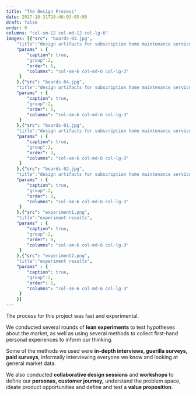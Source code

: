 ```yaml
---
title: "The Design Process"
date: 2017-10-31T20:46:03-05:00
draft: false
order: 0
columns: "col-sm-12 col-md-12 col-lg-6"
images: [{"src": "boards-03.jpg",
    "title":"design artifacts for subscription home maintenance service",
    "params" : {
        "caption": true,
        "group":2,
        "order": 5,
        "columns": "col-sm-6 col-md-6 col-lg-3"
     }
    },{"src": "boards-04.jpg",
    "title":"design artifacts for subscription home maintenance service",
    "params" : {
        "caption": true,
        "group":2,
        "order": 6,
        "columns": "col-sm-6 col-md-6 col-lg-3"
     }
    },{"src": "boards-01.jpg",
    "title":"design artifacts for subscription home maintenance service",
    "params" : {
        "caption": true,
        "group":2,
        "order": 3,
        "columns": "col-sm-6 col-md-6 col-lg-3"
     }
    },{"src": "boards-02.jpg",
    "title":"design artifacts for subscription home maintenance service",
    "params" : {
        "caption": true,
        "group":2,
        "order": 2,
        "columns": "col-sm-6 col-md-6 col-lg-3"
     }
    },{"src": "experiment1.png",
    "title":"experiment results",
    "params" : {
        "caption": true,
        "group":2,
        "order": 0,
        "columns": "col-sm-6 col-md-6 col-lg-3"
     }
    },{"src": "experiment2.png",
    "title":"experiment results",
    "params" : {
        "caption": true,
        "group":2,
        "order": 1,
        "columns": "col-sm-6 col-md-6 col-lg-3"
     }
    }]
---
```

The process for this project was fast and experimental. 

We conducted several rounds of **lean experiments** to test hypotheses about the market, as well as using several methods to collect  first-hand personal experiences to inform our thinking. 

Some of the methods we used were **in-depth interviews, guerilla surveys, paid surveys**, informally interviewing everyone we know and looking at general market data. 

We also conducted **collaborative design sessions** and **workshops** to define our **personas, customer journey,** understand the problem space, ideate product opportunities and define and test a **value proposition**.